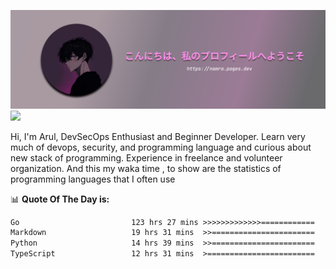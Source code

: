![banner](.github/profile-markdown.png)
<img src="https://user-images.githubusercontent.com/73097560/115834477-dbab4500-a447-11eb-908a-139a6edaec5c.gif"></p>

Hi, I'm Arul, DevSecOps Enthusiast and Beginner Developer. Learn very much of devops, security, and programming language and curious about new stack of programming. Experience in freelance and volunteer organization. And this my waka time , to show are the statistics of programming languages that I often use

📊 **Quote Of The Day is:**
<!--START_SECTION:waka-->

```txt
Go                         123 hrs 27 mins >>>>>>>>>>>>>============   50.68 %
Markdown                   19 hrs 31 mins  >>=======================   08.02 %
Python                     14 hrs 39 mins  >>=======================   06.01 %
TypeScript                 12 hrs 31 mins  >========================   05.14 %
```

<!--END_SECTION:waka-->
